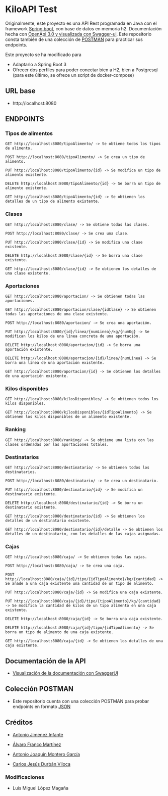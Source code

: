# KiloAPI Test

Originalmente, este proyecto es una API Rest programada en Java con el framework [Spring boot](https://spring.io/projects/spring-boot), con base de datos en memoria h2. Documentación hecha con [OpenApi 3.0 y visualizada con Swagger-ui](https://swagger.io/specification/). Este repositorio consta también de una colección de [POSTMAN](https://www.postman.com/downloads/) para practicar sus endpoints.

Este proyecto se ha modificado para

- Adaptarlo a Spring Boot 3
- Ofrecer dos perfiles para poder conectar bien a H2, bien a Postgresql (para este último, se ofrece un script de docker-compose)


## URL base

- http://localhost:8080

## ENDPOINTS

### Tipos de alimentos

```
GET http://localhost:8080/tipoAlimento/ -> Se obtiene todos los tipos de alimento.

POST http://localhost:8080/tipoAlimento/ -> Se crea un tipo de alimento.

PUT http://localhost:8080/tipoAlimento/{id} -> Se modifica un tipo de alimento existente.

DELETE http://localhost:8080/tipoAlimento/{id} -> Se borra un tipo de alimento existente.

GET http://localhost:8080/tipoAlimento/{id} -> Se obtienen los detalles de un tipo de alimento existente.
```

### Clases

```
GET http://localhost:8080/clase/ -> Se obtiene todas las clases.

POST http://localhost:8080/clase/ -> Se crea una clase.

PUT http://localhost:8080/clase/{id} -> Se modifica una clase existente.

DELETE http://localhost:8080/clase/{id} -> Se borra una clase existente.

GET http://localhost:8080/clase/{id} -> Se obtienen los detalles de una clase existente.
```

### Aportaciones

```
GET http://localhost:8080/aportacion/ -> Se obtienen todas las aportaciones.

GET http://localhost:8080/aportacion/clase/{idClase} -> Se obtienen todas las aportaciones de una clase existente.

POST http://localhost:8080/aportacion/ -> Se crea una aportación.

PUT http://localhost:8080/{id}/linea/{numLinea}/kg/{numKg} -> Se modifican los kilos de una línea concreta de una aportación.

DELETE http://localhost:8080/aportacion/{id} -> Se borra una aportación existente.

DELETE http://localhost:8080/aportacion/{id}/linea/{numLinea} -> Se borra una línea de una aportación existente.

GET http://localhost:8080/aportacion/{id} -> Se obtienen los detalles de una aportación existente.
```

### Kilos disponibles

```
GET http://localhost:8080/kilosDisponibles/ -> Se obtienen todos los kilos disponibles.

GET http://localhost:8080/kilosDisponibles/{idTipoAlimento} -> Se obtienen los kilos disponibles de un alimento existente.
```

### Ranking

```
GET http://localhost:8080/ranking/ -> Se obtiene una lista con las clases ordenadas por las aportaciones totales.
```

### Destinatarios

```
GET http://localhost:8080/destinatario/ -> Se obtienen todos los destinatarios.

POST http://localhost:8080/destinatario/ -> Se crea un destinatario.

PUT http://localhost:8080/destinatario/{id} -> Se modifica un destinatario existente.

DELETE http://localhost:8080/destinatario/{id} -> Se borra un destinatario existente.

GET http://localhost:8080/destinatario/{id} -> Se obtienen los detalles de un destinatario existente.

GET http://localhost:8080/destinatario/{id}/detalle -> Se obtienen los detalles de un destinatario, con los detalles de las cajas asignadas.
```

### Cajas

```
GET http://localhost:8080/caja/ -> Se obtienen todas las cajas.

POST http://localhost:8080/caja/ -> Se crea una caja.

POST http://localhost:8080/caja/{id}/tipo/{idTipoAlimento}/kg/{cantidad} -> Se añade a una caja existente una cantidad de un tipo de alimento.

PUT http://localhost:8080/caja/{id} -> Se modifica una caja existente.

PUT http://localhost:8080/caja/{id}/tipo/{tipoAlimento}/kg/{cantidad} -> Se modifica la cantidad de kilos de un tipo alimento en una caja existente.

DELETE http://localhost:8080/caja/{id} -> Se borra una caja existente.

DELETE http://localhost:8080/caja/{id}/tipo/{idTipoAlimento} -> Se borra un tipo de alimento de una caja existente.

GET http://localhost:8080/caja/{id} -> Se obtienen los detalles de una caja existente.
```

## Documentación de la API

- [Visualización de la documentación con SwaggerUI](http://localhost:8080/swagger-ui-apikilo.html)

## Colección POSTMAN

- Este repositorio cuenta con una colección POSTMAN para probar endpoints en formato [JSON](https://github.com/alvarofmk/Kiloapi/blob/master/Kilo.postman_collection.json)

## Créditos

- [Antonio Jimenez Infante](https://github.com/ProgramadorIV)

- [Álvaro Franco Martínez](https://github.com/alvarofmk)

- [Antonio Joaquín Montero García](https://github.com/Antoniomonforma99)

- [Carlos Jesús Durbán Viloca](https://github.com/Durbanban)

### Modificaciones

- Luis Miguel López Magaña
